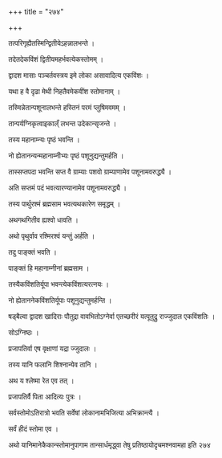 +++
title = "२७४"

+++

 

तत्परिगृह्यैतस्मिन्द्वितीयेऽहन्नालभन्ते । 

तदेतदेकविंशं द्वितीयमहर्भवत्येकस्तोमम् । 

द्वादश मासाः पञ्चर्तवस्त्रय इमे लोका असावादित्य एकविंशः । 

यथा ह वै दृढा मेथी निहतैवमेकवींश स्तोमानाम् । 

तस्मिन्नेतान्पशूनालभन्ते हस्तिनं परमं प्लुषिमवमम् । 

तान्पर्यग्निकृत्वाइकाल्ँ लभन्त उदेकान्सृजन्ते । 

तस्य महानाम्न्यः पृष्ठं भवन्ति । 

नो ह्येतानन्यन्महानाम्नीभ्यः पृष्ठं पशूनुद्यन्तुमर्हति । 

तास्सप्तपदा भवन्ति सप्त वै ग्राम्याः पशवो ग्राम्याणामेव पशूनामवरुद्ध्यै
। 

अति सप्तमं पदं भवत्यारण्यानामेव पशूनामवरुद्ध्यै । 

तस्य पार्थुरश्मं ब्रह्मसाम भवत्यथकारेण समृद्धम् । 

अथगथगितीव ह्यश्वो धावति । 

अथो पृथुर्वाव रश्मिरश्वं यन्तुं अर्हति । 

तदु पाङ्क्तं भवति । 

पाङ्क्तं हि महानाम्नीनां ब्रह्मसाम । 

तस्यैकविंशतिर्यूपा भवन्त्येकविंशत्यरत्नयः । 

नो ह्येताननेकविंशतिर्यूपाः पशूनुद्यन्तुमर्हन्ति । 

षड्बैल्वा द्वादश खादिराः पौतुद्रा वावभितोऽग्नेर्वा एतच्छरीरं यत्पूतुद्रु
राज्जुदाल एकविंशतिः । 

सोऽग्निष्ठः । 

प्रजापतिर्वा एष वृक्षाणां यद्रा ज्जुदालः । 

तस्य यानि फलानि शिश्नान्येव तानि । 

अथ य श्लेष्मा रेत एव तत् । 

प्रजापतिर्वै पिता आदित्यः पुत्रः । 

सर्वस्तोमोऽतिरात्रो भवति सर्वेषां लोकानामभिजित्या अभिक्रान्त्यै । 

सर्वं हीदं स्तोमा एव । 

अथो यानिमानेकैकान्स्तोमानुपागाम तान्सार्धमृद्ध्वा तेषु
प्रतिष्ठायोदृचमश्नवामहा इति २७४
